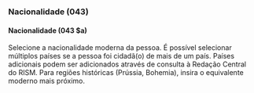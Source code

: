 ### Nacionalidade (043)

#### Nacionalidade (043 $a)
Selecione a nacionalidade moderna da pessoa. É possível selecionar múltiplos países se a pessoa foi cidadã(o) de mais de um país. Países adicionais podem ser adicionados através de consulta à Redação Central do RISM. Para regiões históricas (Prússia, Bohemia), insira o equivalente moderno mais próximo.
